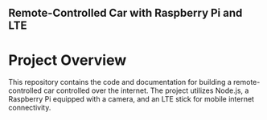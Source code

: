 ## Remote-Controlled Car with Raspberry Pi and LTE
# Project Overview

This repository contains the code and documentation for building a remote-controlled car controlled over the internet. The project utilizes Node.js, a Raspberry Pi equipped with a camera, and an LTE stick for mobile internet connectivity.
